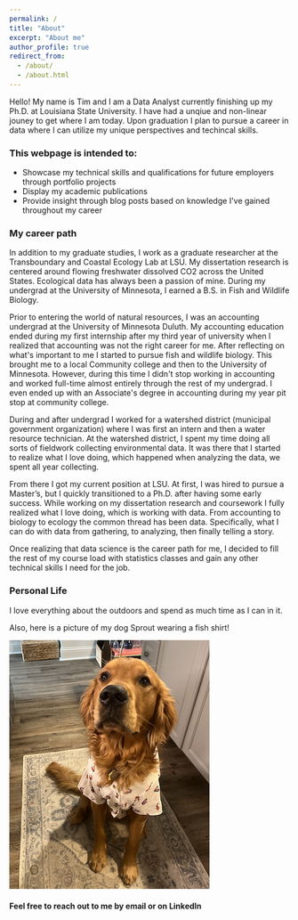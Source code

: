 ```yaml
---
permalink: /
title: "About"
excerpt: "About me"
author_profile: true
redirect_from:
  - /about/
  - /about.html
---
```


Hello! My name is Tim and I am a Data Analyst currently finishing up my Ph.D. at Louisiana State University. I have had a unqiue and non-linear jouney to get where I am today. Upon graduation I plan to pursue a career in data where I can utilize my unique perspectives and techincal skills.

### This webpage is intended to:

- Showcase my technical skills and qualifications for future employers through portfolio projects
- Display my academic publications
- Provide insight through blog posts based on knowledge I've gained throughout my career

### My career path

In addition to my graduate studies, I work as a graduate researcher at the Transboundary and Coastal Ecology Lab at LSU. My dissertation research is centered around flowing freshwater dissolved CO2 across the United States. Ecological data has always been a passion of mine. During my undergrad at the University of Minnesota, I earned a B.S. in Fish and Wildlife Biology.

Prior to entering the world of natural resources, I was an accounting undergrad at the University of Minnesota Duluth. My accounting education ended during my first internship after my third year of university when I realized that accounting was not the right career for me. After reflecting on what's important to me I started to pursue fish and wildlife biology. This brought me to a local Community college and then to the University of Minnesota. However, during this time I didn't stop working in accounting and worked full-time almost entirely through the rest of my undergrad. I even ended up with an Associate's degree in accounting during my year pit stop at community college.

During and after undergrad I worked for a watershed district (municipal government organization) where I was first an intern and then a water resource technician. At the watershed district, I spent my time doing all sorts of fieldwork collecting environmental data. It was there that I started to realize what I love doing, which happened when analyzing the data, we spent all year collecting.

From there I got my current position at LSU. At first, I was hired to pursue a Master’s, but I quickly transitioned to a Ph.D. after having some early success. While working on my dissertation research and coursework I fully realized what I love doing, which is working with data. From accounting to biology to ecology the common thread has been data. Specifically, what I can do with data from gathering, to analyzing, then finally telling a story.

Once realizing that data science is the career path for me, I decided to fill the rest of my course load with statistics classes and gain any other technical skills I need for the job.

### Personal Life

I love everything about the outdoors and spend as much time as I can in it.

Also, here is a picture of my dog Sprout wearing a fish shirt!

![](/images/Sprout_wearing_shirt.png)

#### Feel free to reach out to me by email or on LinkedIn
